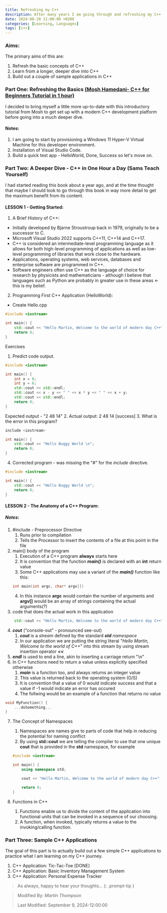 ```yaml
---
title: Refreshing my C++
description: After many years I am going through and refreshing my C++ skills and bringing them right up to date.
date: 2024-08-20 12:00:00 +0200
categories: [Learning, Languages]
tags: [c++]
---
```


### Aims:

The primary aims of this are:
1. Refresh the basic concepts of C++
2. Learn from a longer, deeper dive into C++
3. Build out a couple of sample applications in C++

### Part One: Refreshing the Basics [(Mosh Hamedani- C++ for Beginners Tutorial in 1 hour)](https://www.youtube.com/watch?v=ZzaPdXTrSb8&t=442s)
I decided to bring myself a little more up-to-date with this introductory tutorial from Mosh to get set up with a modern C++ development platform before going into a much deeper dive.

#### Notes:
1. I am going to start by provisioning a Windows 11 Hyper-V Virtual Machine for this developer environment.
2. Installation of Visual Studio Code.
3. Build a quick test app - HelloWorld, Done, Success so let's move on.

### Part Two: A Deeper Dive - C++ in One Hour a Day (Sams Teach Yourself)
I had started reading this book about a year ago, and at the time thought that maybe I should look to go through this book in way more detail to get the maximum benefit from its content.

#### LESSON 1 - Getting Started:
1. A Brief History of C++: 
- Initially developed by Bjarne Stroustroup back in 1979, originally to be a successor to C.
- Microsoft Visual Studio 2022 supports C++11, C++14 and C++17.
- C++ is considered an intermediate-level programming language as it allows for both high-level programming of applications as well as low-level programming of libraries that work close to the hardware.
- Applications, operating systems, web services, databases and enterprise software are programmed in C++.
- Software engineers often use C++ as the language of choice for research by physicists and mathematicians - although I believe that languages such as Python are probably in greater use in these areas <- this is my belief.

2. Programming First C++ Application (HelloWorld):
- Create Hello.cpp

```c++
#include <iostream>

int main() {
    std::cout << "Hello Martin, Welcome to the world of modern day C++" << std::endl;
    return 0;
}
```

Exercises
1. Predict code output.

```c++
#include <iostream>

int main() {
    int x = 8;
    int y = 6;
    std::cout << std::endl;
    std::cout << x - y << " " << x * y << " " << x + y;
    std::cout << std::endl;
    return 0;
}
```
Expected output - "2 48 14"
2. Actual output: 2 48 14 [success]
3. What is the error in this program?

```c++
include <iostream>

int main() {
    std::cout << "Hello Buggy World \n";
    return 0;
}
```
4. Corrected program - was missing the "#" for the _include_ directive.

```c++
#include <iostream>

int main() {
    std::cout << "Hello Buggy World \n";
    return 0;
}
```

#### LESSON 2 - The Anatomy of a C++ Program:
##### Notes:
1. #include - Preprocessor Directive 
    1. Runs prior to compilation
    2. Tells the Processor to insert the contents of a file at this point in the file
2. main() body of the program
    1. Execution of a C++ program **always** starts here
    2. It is convention that the function ***main()*** is declared with an **int** return value
    3. Some C++ applications may use a variant of the ***main()*** function like this:
    ```c++
    int main(int argc, char* argv[])
    ```
    4. In this instance **argc** would contain the number of arguments and **argv[]** would be an array of strings containing the actual arguments(?)
3. code that does the actual work in this application
```c++
    std::cout << "Hello Martin, Welcome to the world of modern day C++" << std::endl;
```
4. ***cout*** ("console-out" - pronounced see-out)
    1. ***cout*** is a _stream_ defined by the standard ***std*** _namespace_
    2. In our application we are putting the string literal "_Hello Martin, Welcome to the world of C++_" into this stream by using stream insertion operator ***<<***
5. ***endl*** is used to end a line, akin to inserting a carriage return "\n"
6. In C++ functions need to return a value unless explicitly specified otherwise
    1. ***main*** is a function too, and always returns an integer value
    2. This value is returned back to the operating system (O/S)
    3. It is convention that a value of 0 would indicate success and that a value if -1 would indicate an error has occured
    4. The follwing would be an example of a function that returns no value
```c++
void MyFunction() {
    ...doSomething...
}
```
7. The Concept of Namespaces
    1. Namespaces are names give to parts of code that help in reducing the potential for naming conflict
    2. By using **std::cout** we are telling the compiler to use that one unique **cout** that is provided in the **std** namespace, for example  

    ```c++
    #include <iostream>

    int main() {
        using namespace std;

        cout << "Hello Martin, Welcome to the world of modern day C++" << endl;

        return 0;
    }
    ```
8. Functions in C++
    1. Functions enable us to divide the content of the application into functional units that can be invoked in a sequence of our choosing.
    2. A function, when invoked, typically returns a value to the invoking/calling function.


### Part Three: Sample C++ Applications
The goal of this part is to actually build out a few simple C++ applications to practice what I am learning on my C++ journey.

1. C++ Application: Tic-Tac-Toe [DONE]
2. C++ Application: Basic Inventory Management System 
3. C++ Application: Personal Expense Tracker


> As always, happy to hear your thoughts... 
{: .prompt-tip }

>
> Modified By: _Martin Thompson_
>
> Last Modified: September 9, 2024-12:00:00